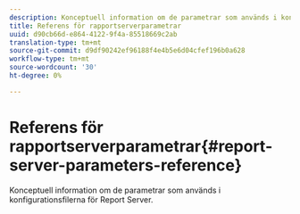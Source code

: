 ```yaml
---
description: Konceptuell information om de parametrar som används i konfigurationsfilerna för Report Server.
title: Referens för rapportserverparametrar
uuid: d90cb66d-e864-4122-9f4a-85518669c2ab
translation-type: tm+mt
source-git-commit: d9df90242ef96188f4e4b5e6d04cfef196b0a628
workflow-type: tm+mt
source-wordcount: '30'
ht-degree: 0%

---
```



# Referens för rapportserverparametrar{#report-server-parameters-reference}

Konceptuell information om de parametrar som används i konfigurationsfilerna för Report Server.

